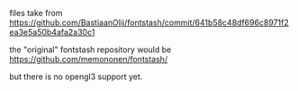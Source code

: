 files take from 
	https://github.com/BastiaanOlij/fontstash/commit/641b58c48df696c8971f2ea3e5a50b4afa2a30c1
	

the "original" fontstash repository would be 
		https://github.com/memononen/fontstash/
		
but there is no opengl3 support yet. 



